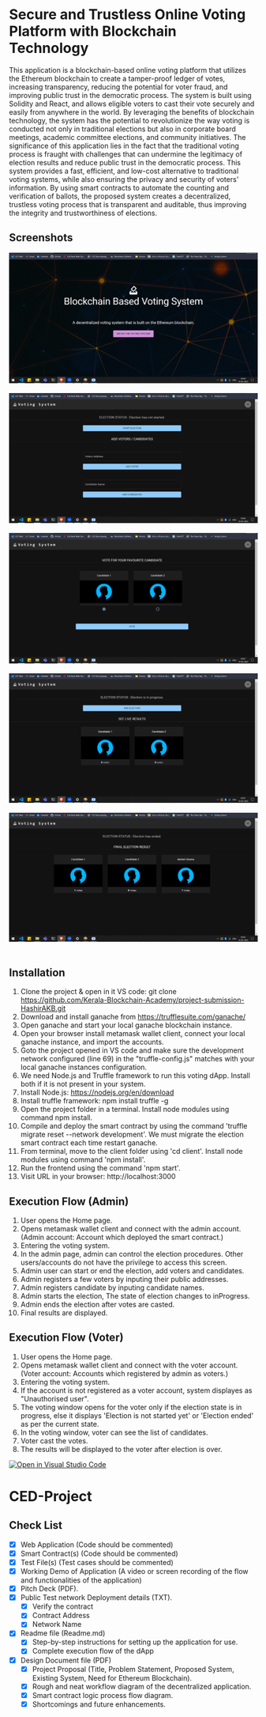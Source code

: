 
# Secure and Trustless Online Voting Platform with Blockchain Technology

This application is a blockchain-based online voting platform that utilizes the Ethereum
blockchain to create a tamper-proof ledger of votes, increasing transparency, reducing the
potential for voter fraud, and improving public trust in the democratic process.
The system is built using Solidity and React, and allows eligible voters to cast their vote
securely and easily from anywhere in the world. By leveraging the benefits of blockchain
technology, the system has the potential to revolutionize the way voting is conducted not
only in traditional elections but also in corporate board meetings, academic committee
elections, and community initiatives.
The significance of this application lies in the fact that the traditional voting process is
fraught with challenges that can undermine the legitimacy of election results and reduce
public trust in the democratic process. This system provides a fast, efficient, and low-cost
alternative to traditional voting systems, while also ensuring the privacy and security of
voters' information. By using smart contracts to automate the counting and verification of
ballots, the proposed system creates a decentralized, trustless voting process that is
transparent and auditable, thus improving the integrity and trustworthiness of elections.
## Screenshots

![coverpage](screenshots/cover.png) &nbsp;
![admin](screenshots/admin.png) &nbsp;
![vote](screenshots/vote.png) &nbsp;
![live results](screenshots/live_results.png) &nbsp;
![result](screenshots/result.png) &nbsp;
## Installation

1. Clone the project & open in it VS code: git clone https://github.com/Kerala-Blockchain-Academy/project-submission-HashirAKB.git
2. Download and install ganache from https://trufflesuite.com/ganache/
3. Open ganache and start your local ganache blockchain instance.
4. Open your browser install metamask wallet client, connect your local ganache instance, and import the accounts.
5. Goto the project opened in VS code and make sure the development network configured (line 69) in the "truffle-config.js" matches with your local ganache instances configuration.
6. We need Node.js and Truffle framework to run this voting dApp. Install both if it is not present in your system.
7. Install Node.js: https://nodejs.org/en/download
8. Install truffle framework: npm install truffle -g
9. Open the project folder in a terminal. Install node modules using command npm install.
10. Compile and deploy the smart contract by using the command 'truffle migrate reset --network development'. We must migrate the election smart contract each time restart ganache.
11. From terminal, move to the client folder using 'cd client'. Install node modules using command 'npm install'.
12. Run the frontend using the command 'npm start'.
13. Visit URL in your browser: http://localhost:3000
## Execution Flow (Admin)

1. User opens the Home page.
2. Opens metamask wallet client and connect with the admin account. (Admin account: Account which deployed the smart contract.)
3. Entering the voting system.
4. In the admin page, admin can control the election procedures. Other users/accounts do not have the privilege to access this screen.
5. Admin user can start or end the election, add voters and candidates.
6. Admin registers a few voters by inputing their public addresses.
7. Admin registers candidate by inputing candidate names.
8. Admin starts the election, The state of election changes to inProgress.
9. Admin ends the election after votes are casted.
10. Final results are displayed.
## Execution Flow (Voter)

1. User opens the Home page.
2. Opens metamask wallet client and connect with the voter account. (Voter account: Accounts which registered by admin as voters.)
3. Entering the voting system.
4. If the account is not registered as a voter account, system displayes as "Unauthorised user".
5. The voting window opens for the voter only if the election state is in progress, else it displays 'Election is not started yet' or 'Election ended' as per the current state.
6. In the voting window, voter can see the list of candidates.
7. Voter cast the votes.
8. The results will be displayed to the voter after election is over.

[![Open in Visual Studio Code](https://classroom.github.com/assets/open-in-vscode-718a45dd9cf7e7f842a935f5ebbe5719a5e09af4491e668f4dbf3b35d5cca122.svg)](https://classroom.github.com/online_ide?assignment_repo_id=10790591&assignment_repo_type=AssignmentRepo)
# CED-Project

## Check List

- [x] Web Application (Code should be commented)  
- [x] Smart Contract(s) (Code should be commented)  
- [x] Test File(s) (Test cases should be commented)  
- [x] Working Demo of Application (A video or screen recording of the flow and functionalities of the application)  
- [x] Pitch Deck (PDF).  
- [x] Public Test network Deployment details (TXT).  
  - [x] Verify the contract  
  - [x] Contract Address  
  - [x] Network Name  
- [x] Readme file (Readme.md)  
  - [x] Step-by-step instructions for setting up the application for use.  
  - [x] Complete execution flow of the dApp  
- [x] Design Document file (PDF)  
  - [x] Project Proposal (Title, Problem Statement, Proposed System, Existing System, Need for Ethereum Blockchain).  
  - [x] Rough and neat workflow diagram of the decentralized application.  
  - [x] Smart contract logic process flow diagram.  
  - [x] Shortcomings and future enhancements.  
